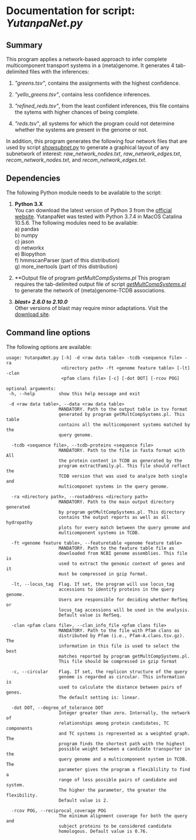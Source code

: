 # Documentation for script: _YutanpaNet.py_

## Summary
This program applies a network-based approach to infer complete multicomponent transport
systems in a (meta)genome. It generates 4 tab-delimited files with the inferences:

1) _"greens.tsv"_, contains the assignments with the highest confidence.  

2) _"yello_greens.tsv"_, contains less confidence inferences.  

3) _"refined_reds.tsv"_, from the least confident inferences, this file contains the 
sytems with higher chances of being complete.  

4) _"reds.tsv"_, all systems for which the program could not determine whether the 
systems are present in the genome or not.  

In addition, this program generates the following four network files that are used by script 
[_showsubnet.py_](showsubnet.md) to generate a graphical layout of any subnetwork of 
interest: _raw_network_nodes.txt_, _raw_network_edges.txt_, _recom_network_nodes.txt_, and
_recom_network_edges.txt_.


## Dependencies
The following Python module needs to be available to the script: 

1. **Python 3.X**  
You can download the latest version of Python 3 from the [official website](https://www.python.org/).
YutanpaNet was tested with Python 3.7.4 in MacOS Catalina 10.5.6. The following modules need to be available:  
  a) pandas  
  b) numpy  
  c) jason  
  d) networkx  
  e) Biopython  
  f) hmmscanParser (part of this distribution)  
  g) more_inertools (part of this distribution)  
  
2. **Output file of program _getMultCompSystems.pl_
This program requires the tab-delimited output file of script [_getMultCompSystems.pl_](https://github.com/SaierLaboratory/TCDBtools/blob/master/manuals/getMultCompSystems.md) to generate the network of (meta)genome-TCDB associations.  

3. **_blast+ 2.6.0 to 2.10.0_**  
Other versions of blast may require minor adaptations. Visit the
[download site](https://blast.ncbi.nlm.nih.gov/Blast.cgi?PAGE_TYPE=BlastDocs&DOC_TYPE=Download). 


## Command line options
The following options are available:


    usage: YutanpaNet.py [-h] -d <raw data table> -tcdb <sequence file> -ra
                         <directory path> -ft <genome feature table> [-lt] -clan
                         <pfam clans file> [-c] [-dot DOT] [-rcov POG]

    optional arguments: 
     -h, --help         show this help message and exit
     
     -d <raw data table>, --data <raw data table>
                        MANDATORY. Path to the output table in tsv format
                        generated by program getMultCompSystems.pl. This table
                        contains all the multicomponent systems matched by the
                        query genome.
                        
      -tcdb <sequence file>, --tcdb-proteins <sequence file>
                        MANDATORY. Path to the file in fasta format with All
                        the protein content in TCDB as generated by the
                        program extractFamily.pl. This file should reflect the
                        TCDB version that was used to analyze both single and
                        multicomponet systems in the query genome.
                        
      -ra <directory path>, --rootaddress <directory path>
                        MANDATORY. Path to the main output directory generated
                        by program getMultCompSystems.pl. This directory
                        contains the output reports as well as all hydropathy
                        plots for every match between the query genome and
                        multicomponent systems in TCDB.
                        
      -ft <genome feature table>, --featuretable <genome feature table>
                        MANDATORY. Path to the feature table file as
                        downloaded from NCBI genome assemblies. This file is
                        used to extract the genomic context of genes and it
                        must be compressed in gzip format.
                        
      -lt, --locus_tag  Flag. If set, the program will use locus_tag
                        accessions to identify proteins in the query genome.
                        Users are responsible for deciding whether RefSeq or
                        locus_tag accessions will be used in the analysis.
                        Default value is RefSeq.
                        
      -clan <pfam clans file>, --clan_info_file <pfam clans file>
                        MANDATORY. Path to the file with Pfam clans as
                        distributed by Pfam (i.e., Pfam-A.clans.tsv.gz). The
                        information in this file is used to select the best
                        matches reported by program getMultCompSystems.pl.
                        This file should be compressed in gzip format
                        
      -c, --circular    Flag. If set, the replicon structure of the query
                        genome is regarded as circular. This information is
                        used to calculate the distance between pairs of genes.
                        The default setting is: linear.
                        
      -dot DOT, --degree_of_tolerance DOT
                        Integer greater than zero. Internally, the network of
                        relationships among protein candidates, TC components
                        and TC systems is represented as a weighted graph. The
                        program finds the shortest path with the highest
                        possible weight between a candidate transporter in the
                        query genome and a multicomponent system in TCDB. The
                        parameter gives the program a flexiblility to find a
                        range of less possible pairs of candidate and system.
                        The higher the parameter, the greater the flexibility.
                        Default value is 2.
                        
      -rcov POG, --reciprocal_coverage POG
                        The minimum alignment coverage for both the query and
                        subject proteins to be considered candidate
                        homologous. Default value is 0.76.


